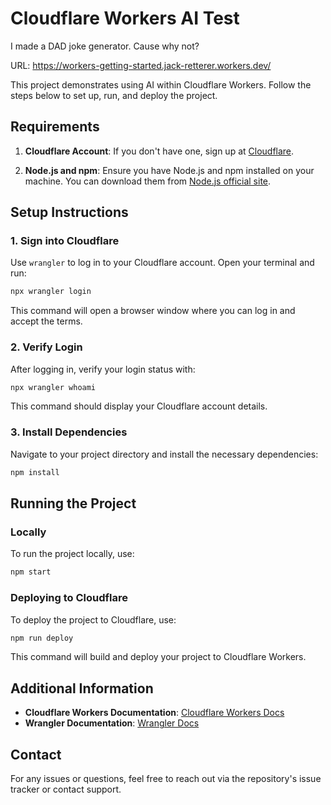 # Cloudflare Workers AI Test

I made a DAD joke generator. Cause why not?

URL: https://workers-getting-started.jack-retterer.workers.dev/

This project demonstrates using AI within Cloudflare Workers. Follow the steps below to set up, run, and deploy the project.

## Requirements

1. **Cloudflare Account**: If you don't have one, sign up at [Cloudflare](https://www.cloudflare.com/).

2. **Node.js and npm**: Ensure you have Node.js and npm installed on your machine. You can download them from [Node.js official site](https://nodejs.org/).

## Setup Instructions

### 1. Sign into Cloudflare

Use `wrangler` to log in to your Cloudflare account. Open your terminal and run:

```bash
npx wrangler login
```

This command will open a browser window where you can log in and accept the terms.

### 2. Verify Login

After logging in, verify your login status with:

```bash
npx wrangler whoami
```

This command should display your Cloudflare account details.

### 3. Install Dependencies

Navigate to your project directory and install the necessary dependencies:

```bash
npm install
```

## Running the Project

### Locally

To run the project locally, use:

```bash
npm start
```

### Deploying to Cloudflare

To deploy the project to Cloudflare, use:

```bash
npm run deploy
```

This command will build and deploy your project to Cloudflare Workers.

## Additional Information

- **Cloudflare Workers Documentation**: [Cloudflare Workers Docs](https://developers.cloudflare.com/workers/)
- **Wrangler Documentation**: [Wrangler Docs](https://developers.cloudflare.com/workers/wrangler/)

## Contact

For any issues or questions, feel free to reach out via the repository's issue tracker or contact support.
